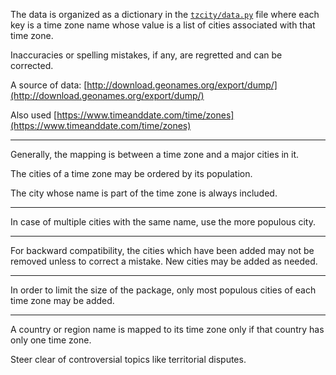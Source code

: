 The data is organized as a dictionary in the [`tzcity/data.py`](https://github.com/ju-sh/tzcity/blob/master/tzcity/data.py) file where each key is a time zone name whose value is a list of cities associated with that time zone.

Inaccuracies or spelling mistakes, if any, are regretted and can be corrected.

A source of data: [http://download.geonames.org/export/dump/](http://download.geonames.org/export/dump/)

Also used [https://www.timeanddate.com/time/zones](https://www.timeanddate.com/time/zones)

---

Generally, the mapping is between a time zone and a major cities in it.

The cities of a time zone may be ordered by its population.

The city whose name is part of the time zone is always included.

---

In case of multiple cities with the same name, use the more populous city.

---

For backward compatibility, the cities which have been added may not be removed unless to correct a mistake. New cities may be added as needed.

---

In order to limit the size of the package, only most populous cities of each time zone may be added.

---

A country or region name is mapped to its time zone only if that country has only one time zone.

Steer clear of controversial topics like territorial disputes.
